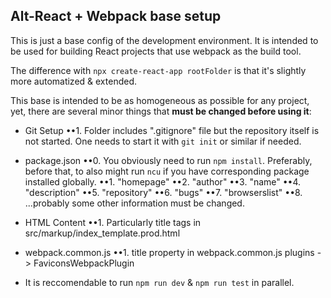Alt-React + Webpack base setup
------

This is just a base config of the development environment. It is intended to be used for building React projects that use webpack as the build tool.

The difference with `npx create-react-app rootFolder` is that it's slightly more automatized & extended.

This base is intended to be as homogeneous as possible for any project, yet, there are several minor things that **must be changed before using it**:

+ Git Setup
••1. Folder includes ".gitignore" file but the repository itself is not started. One needs to start it with `git init` or similar if needed.

+ package.json
••0. You obviously need to run `npm install`. Preferably, before that, to also might run `ncu` if you have corresponding package installed globally.
••1. "homepage"
••2. "author"
••3. "name"
••4. "description"
••5. "repository"
••6. "bugs"
••7. "browserslist"
••8. ...probably some other information must be changed.

+ HTML Content
••1. Particularly title tags in src/markup/index_template.prod.html

+ webpack.common.js
••1. title property in webpack.common.js plugins -> FaviconsWebpackPlugin

+ It is reccomendable to run `npm run dev` & `npm run test` in parallel.

